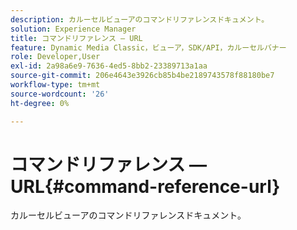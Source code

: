 ```yaml
---
description: カルーセルビューアのコマンドリファレンスドキュメント。
solution: Experience Manager
title: コマンドリファレンス — URL
feature: Dynamic Media Classic，ビューア，SDK/API，カルーセルバナー
role: Developer,User
exl-id: 2a98a6e9-7636-4ed5-8bb2-23389713a1aa
source-git-commit: 206e4643e3926cb85b4be2189743578f88180be7
workflow-type: tm+mt
source-wordcount: '26'
ht-degree: 0%

---
```


# コマンドリファレンス — URL{#command-reference-url}

カルーセルビューアのコマンドリファレンスドキュメント。
